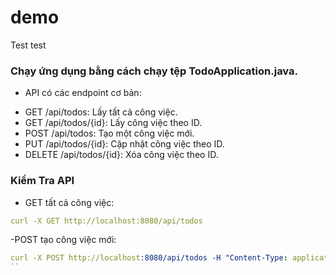 # demo
Test test

### Chạy ứng dụng bằng cách chạy tệp TodoApplication.java.

- API có các endpoint cơ bản:
+ GET /api/todos: Lấy tất cả công việc.
+ GET /api/todos/{id}: Lấy công việc theo ID.
+ POST /api/todos: Tạo một công việc mới.
+ PUT /api/todos/{id}: Cập nhật công việc theo ID.
+ DELETE /api/todos/{id}: Xóa công việc theo ID.

###  Kiểm Tra API
- GET tất cả công việc:
```yaml
curl -X GET http://localhost:8080/api/todos
```
-POST tạo công việc mới:
```yaml
curl -X POST http://localhost:8080/api/todos -H "Content-Type: application/json" -d '{"title":"New Task","description":"Task description"}'
``

